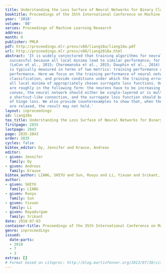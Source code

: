 ```yaml
---
title: Understanding the Loss Surface of Neural Networks for Binary Classification
booktitle: Proceedings of the 35th International Conference on Machine Learning
year: '2018'
volume: '80'
series: Proceedings of Machine Learning Research
address: 
month: 0
publisher: PMLR
pdf: http://proceedings.mlr.press/v80/liang18a/liang18a.pdf
url: http://proceedings.mlr.press/v80/liang2018a.html
abstract: 'It is widely conjectured that training algorithms for neural networks are
  successful because all local minima lead to similar performance; for example, see
  (LeCun et al., 2015; Choromanska et al., 2015; Dauphin et al., 2014). Performance
  is typically measured in terms of two metrics: training performance and generalization
  performance. Here we focus on the training performance of neural networks for binary
  classification, and provide conditions under which the training error is zero at
  all local minima of appropriately chosen surrogate loss functions. Our conditions
  are roughly in the following form: the neurons have to be increasing and strictly
  convex, the neural network should either be single-layered or is multi-layered with
  a shortcut-like connection, and the surrogate loss function should be a smooth version
  of hinge loss. We also provide counterexamples to show that, when these conditions
  are relaxed, the result may not hold.'
layout: inproceedings
id: liang18a
tex_title: Understanding the Loss Surface of Neural Networks for Binary Classification
firstpage: 2835
lastpage: 2843
page: 2835-2843
order: 2835
cycles: false
bibtex_editor: Dy, Jennifer and Krause, Andreas
editor:
- given: Jennifer
  family: Dy
- given: Andreas
  family: Krause
bibtex_author: LIANG, SHIYU and Sun, Ruoyu and Li, Yixuan and Srikant, Rayadurgam
author:
- given: SHIYU
  family: LIANG
- given: Ruoyu
  family: Sun
- given: Yixuan
  family: Li
- given: Rayadurgam
  family: Srikant
date: 2018-07-03
container-title: Proceedings of the 35th International Conference on Machine Learning
genre: inproceedings
issued:
  date-parts:
  - 2018
  - 7
  - 3
extras: []
# Format based on citeproc: http://blog.martinfenner.org/2013/07/30/citeproc-yaml-for-bibliographies/
---
```

